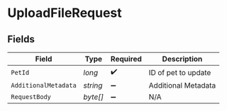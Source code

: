 # UploadFileRequest


## Fields

| Field                | Type                 | Required             | Description          |
| -------------------- | -------------------- | -------------------- | -------------------- |
| `PetId`              | *long*               | :heavy_check_mark:   | ID of pet to update  |
| `AdditionalMetadata` | *string*             | :heavy_minus_sign:   | Additional Metadata  |
| `RequestBody`        | *byte[]*             | :heavy_minus_sign:   | N/A                  |